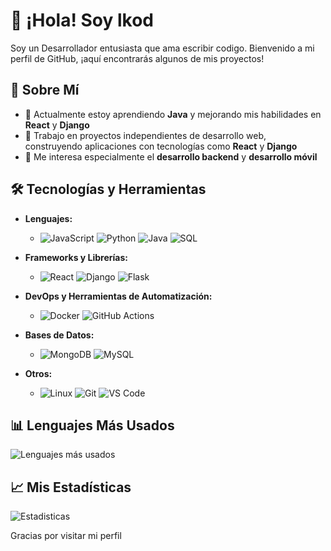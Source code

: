 # 👋 ¡Hola! Soy lkod

Soy un Desarrollador entusiasta que ama escribir codigo. Bienvenido a mi perfil de GitHub, ¡aquí encontrarás algunos de mis proyectos!

## 🚀 Sobre Mí

- 🌱 Actualmente estoy aprendiendo **Java** y mejorando mis habilidades en **React** y **Django**
- 💼 Trabajo en proyectos independientes de desarrollo web, construyendo aplicaciones con tecnologías como **React** y **Django**
- 🧠 Me interesa especialmente el **desarrollo backend** y **desarrollo móvil**

## 🛠️ Tecnologías y Herramientas

- **Lenguajes:**
  - ![JavaScript](https://img.shields.io/badge/-JavaScript-F7DF1E?style=flat&logo=javascript&logoColor=black)
    ![Python](https://img.shields.io/badge/-Python-3776AB?style=flat&logo=python&logoColor=white)
    ![Java](https://img.shields.io/badge/-Java-007396?style=flat&logo=java&logoColor=white)
    ![SQL](https://img.shields.io/badge/-SQL-336791?style=flat&logo=postgresql&logoColor=white)

- **Frameworks y Librerías:**
  - ![React](https://img.shields.io/badge/-React-61DAFB?style=flat&logo=react&logoColor=black)
    ![Django](https://img.shields.io/badge/-Django-092E20?style=flat&logo=django&logoColor=white)
    ![Flask](https://img.shields.io/badge/-Flask-000000?style=flat&logo=flask&logoColor=white)

- **DevOps y Herramientas de Automatización:**
  - ![Docker](https://img.shields.io/badge/-Docker-2496ED?style=flat&logo=docker&logoColor=white)
    ![GitHub Actions](https://img.shields.io/badge/-GitHub%20Actions-2088FF?style=flat&logo=github-actions&logoColor=white)

- **Bases de Datos:**
  - ![MongoDB](https://img.shields.io/badge/-MongoDB-47A248?style=flat&logo=mongodb&logoColor=white)
    ![MySQL](https://img.shields.io/badge/-MySQL-4479A1?style=flat&logo=mysql&logoColor=white)

- **Otros:**
  - ![Linux](https://img.shields.io/badge/-Linux-FCC624?style=flat&logo=linux&logoColor=black)
    ![Git](https://img.shields.io/badge/-Git-F05032?style=flat&logo=git&logoColor=white)
    ![VS Code](https://img.shields.io/badge/-VS%20Code-007ACC?style=flat&logo=visual-studio-code&logoColor=white)

## 📊 Lenguajes Más Usados

![Lenguajes más usados](https://github-readme-stats.vercel.app/api/top-langs/?username=lkod2&layout=compact&theme=radical)

## 📈 Mis Estadísticas

![Estadisticas](https://github-readme-stats.vercel.app/api?username=LKOD2&show_icons=true&theme=radical)
<!--
## 📫 Conéctate Conmigo

- 💼 [LinkedIn](https://www.linkedin.com/in/tu-perfil/)
- 🌐 [Tu Sitio Web o Blog](https://www.tu-sitio.com)

-->
Gracias por visitar mi perfil
